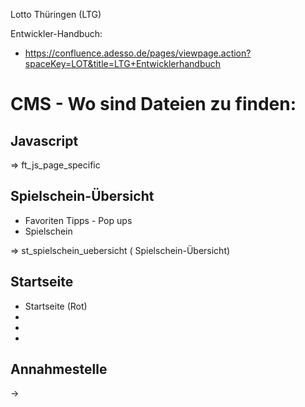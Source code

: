 Lotto Thüringen (LTG)

Entwickler-Handbuch:

- https://confluence.adesso.de/pages/viewpage.action?spaceKey=LOT&title=LTG+Entwicklerhandbuch


# CMS - Wo sind Dateien zu finden:

## Javascript

=> ft_js_page_specific

## Spielschein-Übersicht

- Favoriten Tipps - Pop ups
- Spielschein


=> st_spielschein_uebersicht ( Spielschein-Übersicht)

## Startseite

- Startseite (Rot)
- 
- 
- 

## Annahmestelle

-> 

